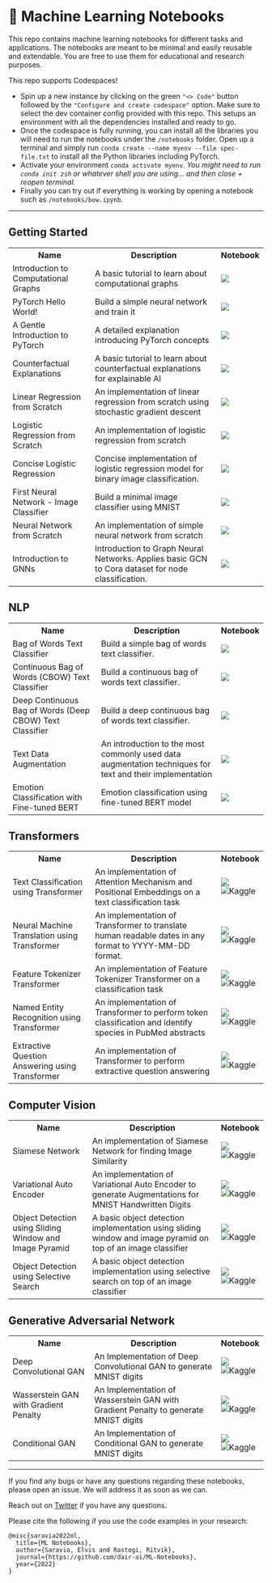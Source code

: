 # 🐙 Machine Learning Notebooks

This repo contains machine learning notebooks for different tasks and applications. The notebooks are meant to be minimal and easily reusable and extendable. You are free to use them for educational and research purposes.

This repo supports Codespaces! 
- Spin up a new instance by clicking on the green `"<> Code"` button followed by the `"Configure and create codespace"` option. Make sure to select the dev container config provided with this repo. This setups an environment with all the dependencies installed and ready to go.
- Once the codespace is fully running, you can install all the libraries you will need to run the notebooks under the `/notebooks` folder. Open up a terminal and simply run `conda create --name myenv --file spec-file.txt` to install all the Python libraries including PyTorch.
- Activate your environment `conda activate myenv`. *You might need to run `conda init zsh` or whatever shell you are using... and then close + reopen terminal.*
- Finally you can try out if everything is working by opening a notebook such as `/notebooks/bow.ipynb`.

---

## Getting Started

<table class="tg">
  <tr>
    <th class="tg-yw4l"><b>Name</b></th>
    <th class="tg-yw4l"><b>Description</b></th>
    <th class="tg-yw4l"><b>Notebook</b></th>
  </tr>
  
  <tr>
    <td class="tg-yw4l">Introduction to Computational Graphs</td>
    <td class="tg-yw4l">A basic tutorial to learn about computational graphs</td>
    <td class="tg-yw4l"><a href="https://colab.research.google.com/drive/1eG1AF36Wa0EaANandAhrsbC3j04487SH?usp=sharing">
  <img src="https://colab.research.google.com/assets/colab-badge.svg" width = '' >
</a></td>
  </tr>
  
  <tr>
    <td class="tg-yw4l">PyTorch Hello World!</td>
    <td class="tg-yw4l">Build a simple neural network and train it</td>
    <td class="tg-yw4l"><a href="https://colab.research.google.com/drive/1ac0K9_aa46c77XEeYtaMAfSOfmH1Bl9L?usp=sharing">
  <img src="https://colab.research.google.com/assets/colab-badge.svg" width = '' >
</a></td>
  </tr>
  
  <tr>
    <td class="tg-yw4l">A Gentle Introduction to PyTorch</td>
    <td class="tg-yw4l">A detailed explanation introducing PyTorch concepts</td>
    <td class="tg-yw4l"><a href="https://colab.research.google.com/drive/1K7Ks1ERaS-w4rzW_ukeBag8mYRZME1es?usp=sharing">
  <img src="https://colab.research.google.com/assets/colab-badge.svg" width = '' >
</a></td>
  </tr>
  
  <tr>
    <td class="tg-yw4l">Counterfactual Explanations</td>
    <td class="tg-yw4l">A basic tutorial to learn about counterfactual explanations for explainable AI</td>
    <td class="tg-yw4l"><a href="https://colab.research.google.com/drive/1mTSRjqki3VsH9MVPfNtJ5nJxcCHvL8B6?usp=sharing">
  <img src="https://colab.research.google.com/assets/colab-badge.svg" width = '' >
</a></td>
  </tr>

  <tr>
    <td class="tg-yw4l">Linear Regression from Scratch</td>
    <td class="tg-yw4l">An implementation of linear regression from scratch using stochastic gradient descent</td>
    <td class="tg-yw4l"><a href="https://colab.research.google.com/drive/1br0hM79ORTVNXUpVgkV5t4o4AigGxfwk?usp=sharing">
  <img src="https://colab.research.google.com/assets/colab-badge.svg" width = '' >
</a></td>
  </tr>
  
  <tr>
    <td class="tg-yw4l">Logistic Regression from Scratch</td>
    <td class="tg-yw4l">An implementation of logistic regression from scratch</td>
    <td class="tg-yw4l"><a href="https://colab.research.google.com/drive/1iBoJ0kngkOthy7SgVaVQA1aHEROt5mra?usp=sharing">
  <img src="https://colab.research.google.com/assets/colab-badge.svg" width = '' >
</a></td>
  </tr>
  
  <tr>
    <td class="tg-yw4l">Concise Logistic Regression</td>
    <td class="tg-yw4l">Concise implementation of logistic regression model for binary image classification.</td>
    <td class="tg-yw4l"><a href="https://colab.research.google.com/drive/14hnFJvHDq9w7FGb8P6pd6-I7F3djTRG9?usp=sharing">
  <img src="https://colab.research.google.com/assets/colab-badge.svg" width = '' >
</a></td>
  </tr>
  
  
  <tr>
    <td class="tg-yw4l">First Neural Network - Image Classifier</td>
    <td class="tg-yw4l">Build a minimal image classifier using MNIST</td>
    <td class="tg-yw4l"><a href="https://colab.research.google.com/drive/1i94k-n97Z5r1KWV9Vly9IiKnYxf3Tfvu?usp=sharing">
  <img src="https://colab.research.google.com/assets/colab-badge.svg" width = '' >
</a></td>
  </tr>
  
  <tr>
    <td class="tg-yw4l">Neural Network from Scratch</td>
    <td class="tg-yw4l">An implementation of simple neural network from scratch</td>
    <td class="tg-yw4l"><a href="https://colab.research.google.com/drive/1YBcEZMUHhJUiwOIwQbqwmAAGrRznpP_E?usp=sharing">
  <img src="https://colab.research.google.com/assets/colab-badge.svg" width = '' >
</a></td>
  </tr>
    <tr>
    <td class="tg-yw4l">Introduction to GNNs</td>
    <td class="tg-yw4l">Introduction to Graph Neural Networks. Applies basic GCN to Cora dataset for node classification.</td>
    <td class="tg-yw4l"><a href="https://colab.research.google.com/drive/1d0jLDwgNBtjBVQOFe8lO_1WrqTVeVZx9?usp=sharing">
  <img src="https://colab.research.google.com/assets/colab-badge.svg" width = '' >
</a></td>
  </tr>
 
  </table> 
  
  
## NLP  
<table class="tg">
  <tr>
    <th class="tg-yw4l"><b>Name</b></th>
    <th class="tg-yw4l"><b>Description</b></th>
    <th class="tg-yw4l"><b>Notebook</b></th>
  </tr>
  
  <tr>
    <td class="tg-yw4l">Bag of Words Text Classifier</td>
    <td class="tg-yw4l">Build a simple bag of words text classifier.</td>
    <td class="tg-yw4l"><a href="https://colab.research.google.com/drive/19suDts9MNIhx0TeGO26_BIY2Xc0n6DBC?usp=sharing">
  <img src="https://colab.research.google.com/assets/colab-badge.svg" width = '' >
</a></td>
  </tr>
  
  <tr>
    <td class="tg-yw4l">Continuous Bag of Words (CBOW) Text Classifier</td>
    <td class="tg-yw4l">Build a continuous bag of words text classifier.</td>
    <td class="tg-yw4l"><a href="https://colab.research.google.com/drive/1lqS67-mbCspIKzx6y9wn7CuP96utWzP2?usp=sharing">
  <img src="https://colab.research.google.com/assets/colab-badge.svg" width = '' >
</a></td>
  </tr>
  
  <tr>
    <td class="tg-yw4l">Deep Continuous Bag of Words (Deep CBOW) Text Classifier</td>
    <td class="tg-yw4l">Build a deep continuous bag of words text classifier.</td>
    <td class="tg-yw4l"><a href="https://colab.research.google.com/drive/18yz-qvMQYIYZt1BLihSJrKQZXh8zjH8x?usp=sharing">
  <img src="https://colab.research.google.com/assets/colab-badge.svg" width = '' >
</a></td>
  </tr>
 
  
  <tr>
    <td class="tg-yw4l">Text Data Augmentation</td>
    <td class="tg-yw4l">An introduction to the most commonly used data augmentation techniques for text and their implementation</td>
    <td class="tg-yw4l"><a href="https://colab.research.google.com/drive/1kyLaRevVf7VVy9BxJBJaL_ET4wyKSi-S?usp=sharing">
  <img src="https://colab.research.google.com/assets/colab-badge.svg" width = '' >
</a></td>
  </tr>  
  
  <tr>
    <td class="tg-yw4l">Emotion Classification with Fine-tuned BERT</td>
    <td class="tg-yw4l">Emotion classification using fine-tuned BERT model</td>
    <td class="tg-yw4l"><a href="https://colab.research.google.com/drive/1nwCE6b9PXIKhv2hvbqf1oZKIGkXMTi1X?usp=sharing">
  <img src="https://colab.research.google.com/assets/colab-badge.svg" width = '' >
</a></td>
  </tr>
  
  </table> 

## Transformers
 <table class="tg"> 
  
  <tr>
    <th class="tg-yw4l"><b>Name</b></th>
    <th class="tg-yw4l"><b>Description</b></th>
    <th class="tg-yw4l"><b>Notebook</b></th>
  </tr>
  
   <tr>
    <td class="tg-yw4l">Text Classification using Transformer</td>
    <td class="tg-yw4l">An implementation of Attention Mechanism and Positional Embeddings on a text classification  task</td>
    <td class="tg-yw4l"><a href="https://colab.research.google.com/drive/1Jc-_kcO3xYHDMFYSsIcUimcc38_WFlyh?usp=sharing">
  <img src="https://colab.research.google.com/assets/colab-badge.svg" width = '' >
</a><br>
      <a href="https://www.kaggle.com/code/ritvik1909/text-classification-attention" target="_blank"><img align="left" alt="Kaggle" title="Open in Kaggle" src="https://kaggle.com/static/images/open-in-kaggle.svg"></a></td>
  </tr>

   <tr>
    <td class="tg-yw4l">Neural Machine Translation using Transformer</td>
    <td class="tg-yw4l">An implementation of Transformer to translate human readable dates in any format to YYYY-MM-DD format.</td>
    <td class="tg-yw4l"><a href="https://colab.research.google.com/drive/1Y6JhWMmgU52MU9vyrOnHf6iK760Qx35h?usp=sharing">
  <img src="https://colab.research.google.com/assets/colab-badge.svg" width = '' >
</a><br>
     <a href="https://www.kaggle.com/code/ritvik1909/neural-machine-translation-attention" target="_blank"><img align="left" alt="Kaggle" title="Open in Kaggle" src="https://kaggle.com/static/images/open-in-kaggle.svg"></a></td>
  </tr>   

   <tr>
    <td class="tg-yw4l">Feature Tokenizer Transformer</td>
    <td class="tg-yw4l">An implementation of Feature Tokenizer Transformer on a classification task</td>
    <td class="tg-yw4l"><a href="https://colab.research.google.com/drive/1tdPifaZCTVpjzCh1FOyGPywMEfrbBZLh?usp=sharing">
  <img src="https://colab.research.google.com/assets/colab-badge.svg" width = '' >
</a><br>
     <a href="https://www.kaggle.com/code/ritvik1909/feature-tokenizer-transformer/" target="_blank"><img align="left" alt="Kaggle" title="Open in Kaggle" src="https://kaggle.com/static/images/open-in-kaggle.svg"></a></td>
  </tr>     

   <tr>
    <td class="tg-yw4l">Named Entity Recognition using Transformer</td>
    <td class="tg-yw4l">An implementation of Transformer to perform token classification and identify species in PubMed abstracts</td>
    <td class="tg-yw4l"><a href="https://colab.research.google.com/drive/12AdzQuOvFMrhlVI92dfaVpttkgBcgWcf?usp=sharing">
  <img src="https://colab.research.google.com/assets/colab-badge.svg" width = '' >
</a><br>
     <a href="https://www.kaggle.com/code/ritvik1909/named-entity-recognition-attention" target="_blank"><img align="left" alt="Kaggle" title="Open in Kaggle" src="https://kaggle.com/static/images/open-in-kaggle.svg"></a></td>
  </tr>   
  
   <tr>
    <td class="tg-yw4l">Extractive Question Answering using Transformer</td>
    <td class="tg-yw4l">An implementation of Transformer to perform extractive question answering</td>
    <td class="tg-yw4l"><a href="https://colab.research.google.com/drive/1Eq3PkrItGTZMTww-wlzume2j4nkQYsdP?usp=sharing">
  <img src="https://colab.research.google.com/assets/colab-badge.svg" width = '' >
</a><br>
     <a href="https://www.kaggle.com/code/ritvik1909/question-answering-attention/" target="_blank"><img align="left" alt="Kaggle" title="Open in Kaggle" src="https://kaggle.com/static/images/open-in-kaggle.svg"></a></td>
  </tr>    
 </table> 
 
## Computer Vision

<table class="tg">
  <tr>
    <th class="tg-yw4l"><b>Name</b></th>
    <th class="tg-yw4l"><b>Description</b></th>
    <th class="tg-yw4l"><b>Notebook</b></th>
  </tr>
  <tr>
    <td class="tg-yw4l">Siamese Network</td>
    <td class="tg-yw4l">An implementation of Siamese Network for finding Image Similarity</td>
    <td class="tg-yw4l"><a href="https://colab.research.google.com/drive/1sn7BDKVvi8-Ng37gvfyNw8OCf8kZY91o?usp=sharing">
  <img src="https://colab.research.google.com/assets/colab-badge.svg" width = '' >
</a><br>
     <a href="https://kaggle.com/code/ritvik1909/siamese-network" target="_blank"><img align="left" alt="Kaggle" title="Open in Kaggle" src="https://kaggle.com/static/images/open-in-kaggle.svg"></a></td>
  </tr>  

   <tr>
    <td class="tg-yw4l">Variational Auto Encoder</td>
    <td class="tg-yw4l">An implementation of Variational Auto Encoder to generate Augmentations for MNIST Handwritten Digits</td>
    <td class="tg-yw4l"><a href="https://colab.research.google.com/drive/13na-qaRSMwD2jplXjg_oapPDmVozIzLL?usp=sharing">
  <img src="https://colab.research.google.com/assets/colab-badge.svg" width = '' >
</a><br>
     <a href="https://www.kaggle.com/code/ritvik1909/variational-auto-encoder" target="_blank"><img align="left" alt="Kaggle" title="Open in Kaggle" src="https://kaggle.com/static/images/open-in-kaggle.svg"></a></td>
  </tr>    

   <tr>
    <td class="tg-yw4l">Object Detection using Sliding Window and Image Pyramid</td>
    <td class="tg-yw4l">A basic object detection implementation using sliding window and image pyramid on top of an image classifier</td>
    <td class="tg-yw4l"><a href="https://colab.research.google.com/drive/1CiLN6g7puBheHq-tfk4YB4X-Lgypur8M?usp=sharing">
  <img src="https://colab.research.google.com/assets/colab-badge.svg" width = '' >
</a><br>
     <a href="https://www.kaggle.com/code/ritvik1909/object-detection-sliding-window" target="_blank"><img align="left" alt="Kaggle" title="Open in Kaggle" src="https://kaggle.com/static/images/open-in-kaggle.svg"></a></td>
  </tr>    
  
   <tr>
    <td class="tg-yw4l">Object Detection using Selective Search</td>
    <td class="tg-yw4l">A basic object detection implementation using selective search on top of an image classifier</td>
    <td class="tg-yw4l"><a href="https://colab.research.google.com/drive/1C7Zo5JRMrcETMxn-8jRuszrEXXjRbN37?usp=sharing">
  <img src="https://colab.research.google.com/assets/colab-badge.svg" width = '' >
</a><br>
     <a href="https://www.kaggle.com/code/ritvik1909/object-detection-selective-search" target="_blank"><img align="left" alt="Kaggle" title="Open in Kaggle" src="https://kaggle.com/static/images/open-in-kaggle.svg"></a></td>
  </tr>  
  
</table> 

## Generative Adversarial Network
<table class="tg">
  <tr>
    <th class="tg-yw4l"><b>Name</b></th>
    <th class="tg-yw4l"><b>Description</b></th>
    <th class="tg-yw4l"><b>Notebook</b></th>
  </tr>
  <tr>
    <td class="tg-yw4l">Deep Convolutional GAN</td>
    <td class="tg-yw4l">An Implementation of Deep Convolutional GAN to generate MNIST digits</td>
    <td class="tg-yw4l"><a href="https://colab.research.google.com/drive/1ss9FCHvI0ZAuS1PJL6RxlgEhM_glZR6S?usp=sharing">
  <img src="https://colab.research.google.com/assets/colab-badge.svg" width = '' >
</a><br>
     <a href="https://www.kaggle.com/code/ritvik1909/deep-convolutional-gan/" target="_blank"><img align="left" alt="Kaggle" title="Open in Kaggle" src="https://kaggle.com/static/images/open-in-kaggle.svg"></a></td>
  </tr>  
  <tr>
    <td class="tg-yw4l">Wasserstein GAN with Gradient Penalty</td>
    <td class="tg-yw4l">An Implementation of Wasserstein GAN with Gradient Penalty to generate MNIST digits</td>
    <td class="tg-yw4l"><a href="https://colab.research.google.com/drive/1x7aDlxkv3PYev2AsmZRl8pII2zsY_DVs?usp=sharing">
  <img src="https://colab.research.google.com/assets/colab-badge.svg" width = '' >
</a><br>
     <a href="https://www.kaggle.com/code/ritvik1909/wasserstein-gan-with-gradient-penalty/" target="_blank"><img align="left" alt="Kaggle" title="Open in Kaggle" src="https://kaggle.com/static/images/open-in-kaggle.svg"></a></td>
  </tr>  
  <tr>
    <td class="tg-yw4l">Conditional GAN</td>
    <td class="tg-yw4l">An Implementation of Conditional GAN to generate MNIST digits</td>
    <td class="tg-yw4l"><a href="https://colab.research.google.com/drive/1Z74CpEu76e6A62gxKXIJ8u8xyVjF21_k?usp=sharing">
  <img src="https://colab.research.google.com/assets/colab-badge.svg" width = '' >
</a><br>
     <a href="https://www.kaggle.com/code/ritvik1909/conditional-gan/" target="_blank"><img align="left" alt="Kaggle" title="Open in Kaggle" src="https://kaggle.com/static/images/open-in-kaggle.svg"></a></td>
  </tr>  
  
</table>
 
 
---

If you find any bugs or have any questions regarding these notebooks, please open an issue. We will address it as soon as we can. 

Reach out on [Twitter](https://twitter.com/omarsar0) if you have any questions. 

Please cite the following if you use the code examples in your research:

```
@misc{saravia2022ml,
  title={ML Notebooks},
  author={Saravia, Elvis and Rastogi, Ritvik},
  journal={https://github.com/dair-ai/ML-Notebooks},
  year={2022}
}
```
